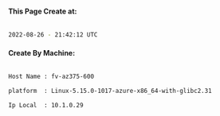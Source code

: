 
   
#### This Page Create at:

```bash

2022-08-26 - 21:42:12 UTC

```

#### Create By Machine:

```bash

Host Name : fv-az375-600

platform  : Linux-5.15.0-1017-azure-x86_64-with-glibc2.31

Ip Local  : 10.1.0.29

```

